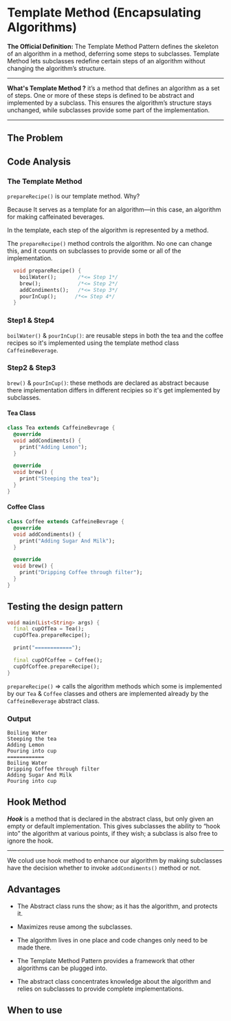 # Template Method (Encapsulating Algorithms)

**The Official Definition:**
The Template Method Pattern defines the skeleton
of an algorithm in a method, deferring some steps to
subclasses. Template Method lets subclasses redefine
certain steps of an algorithm without changing the
algorithm’s structure.
***
**What's Template Method ?** it’s a method that defines an algorithm as a set of steps. One or more of these steps is defined to be abstract and implemented by a subclass. This ensures the algorithm’s structure stays unchanged, while subclasses provide some part of the implementation.
***

## The Problem

## Code Analysis

### The Template Method

`prepareRecipe()`
is our template method. Why?

Because It serves as a template for an algorithm—in this case, an algorithm for making caffeinated beverages.

In the template, each step of the algorithm is represented by a method.

The `prepareRecipe()` method controls the algorithm. No one can change this, and it counts on subclasses to provide some or all of the implementation.

```dart
  void prepareRecipe() {
    boilWater();       /*<= Step 1*/
    brew();            /*<= Step 2*/
    addCondiments();   /*<= Step 3*/
    pourInCup();      /*<= Step 4*/
  }
```

### Step1 & Step4

`boilWater()` &  `pourInCup()`: are reusable steps in both the tea and the coffee recipes so it's implemented using the template method class `CaffeineBeverage`.

### Step2 & Step3

`brew()` &  `pourInCup()`: these methods are declared as abstract because there implementation differs in different recipies so it's get implemented by subclasses.

#### Tea Class

```dart
class Tea extends CaffeineBevrage {
  @override
  void addCondiments() {
    print("Adding Lemon");
  }

  @override
  void brew() {
    print("Steeping the tea");
  }
}
```

#### Coffee Class

```dart
class Coffee extends CaffeineBevrage {
  @override
  void addCondiments() {
    print("Adding Sugar And Milk");
  }

  @override
  void brew() {
    print("Dripping Coffee through filter");
  }
}
```

## Testing the design pattern

```dart
void main(List<String> args) {
  final cupOfTea = Tea();
  cupOfTea.prepareRecipe();

  print("============");

  final cupOfCoffee = Coffee();
  cupOfCoffee.prepareRecipe();
}
```

`prepareRecipe()` => calls the algorithm methods which some is implemented by our `Tea` & `Coffee` classes and others are implemented already by the `CaffeineBeverage` abstract class.

### Output

```text
Boiling Water
Steeping the tea
Adding Lemon
Pouring into cup
============
Boiling Water
Dripping Coffee through filter
Adding Sugar And Milk
Pouring into cup
```

## Hook Method

***Hook*** is a method that is declared in the abstract class, but only given an empty or default implementation. This gives subclasses the ability to “hook into” the algorithm at various points, if they wish; a subclass is also free to ignore the hook.

---
We colud use hook method to enhance our algorithm by making subclasses have the decision whether to invoke `addCondiments()` method or not.

## Advantages

- The Abstract class runs the show; as it has the algorithm, and protects it.

- Maximizes reuse among the subclasses.

- The algorithm lives in one place and code changes only need to be made there.

- The Template Method Pattern provides a framework that other algorithms can be plugged into.

- The abstract class concentrates knowledge about the algorithm and relies on subclasses to provide complete implementations.

## When to use
